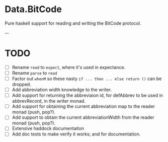 # Data.BitCode

Pure haskell support for reading and writing the BitCode protocol.

-- 

# TODO

- [ ] Rename `read` to `expect`, where it's used in expectance.
- [ ] Rename `parse` to `read`
- [ ] Factor out `whenM` so these nasty `if ... then ... else return ()` can be dropped.
- [ ] Add abbreviation width knowledge to the writer.
- [ ] Add support for returning the abbreviaion id, for defAbbrev to be used in abbrevRecord, in the writer monad.
- [ ] Add support for obtaining the current abbreviation map to the reader monad (push, pop?).
- [ ] Add support to obtain the current abbreviationWidth from the reader monad (push, pop?).
- [ ] Extensive haddock documentaiton
- [ ] Add doc tests to make verify it works; and for documentation.
